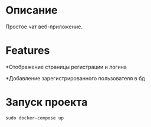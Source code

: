 <h1>Описание</h1>
Простое чат веб-приложение.

<h1>Features</h1>
<p>*Отображение страницы регистрации и логина</p>
<p>*Добавление зарегистрированного пользователя в бд</p>
<h1>Запуск проекта</h1>
<div id="code-container" style="position: relative;">
  <pre><code id="code-snippet">sudo docker-compose up</code></pre>
</div>
